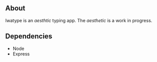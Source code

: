 ## About

Iwatype is an *aesthtic* typing app.
The *aesthetic* is a work in progress.

## Dependencies
* Node
* Express
